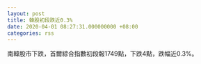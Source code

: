 ```yaml
---
layout: post
title: 韓股初段跌近0.3%
date: 2020-04-01 08:27:31.000000000 +08:00
categories: rss
---
```


南韓股市下跌，首爾綜合指數初段報1749點，下跌4點，跌幅近0.3%。
